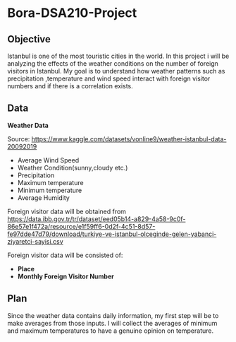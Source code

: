 # Bora-DSA210-Project

## Objective

Istanbul is one of the most touristic cities in the world. In this project i will be analyzing the effects of the weather conditions on the number of foreign visitors in Istanbul. 
My goal is to understand how weather patterns such as precipitation ,temperature and wind speed interact with foreign visitor numbers and if there is a correlation exists.

## Data

**Weather Data**

 Source: https://www.kaggle.com/datasets/vonline9/weather-istanbul-data-20092019
 
- Average Wind Speed
- Weather Condition(sunny,cloudy etc.) 
- Precipitation 
- Maximum temperature
- Minimum temperature
- Average Humidity

Foreign visitor data will be obtained from https://data.ibb.gov.tr/tr/dataset/eed05b14-a829-4a58-9c0f-86e57e1f472a/resource/e1f59ff6-0d2f-4c51-8d57-fe97dde47d79/download/turkiye-ve-istanbul-olceginde-gelen-yabanci-ziyaretci-sayisi.csv

Foreign visitor data will be consisted of:
- **Place**
- **Monthly Foreign Visitor Number**

## Plan

Since the weather data contains daily information, my first step will be to make averages from those inputs.
I will collect the averages of minimum and maximum temperatures to have a genuine opinion on temperature.





